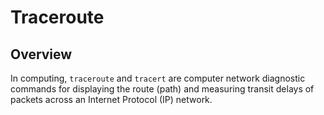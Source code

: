 # Traceroute
## Overview
In computing, `traceroute` and `tracert` are computer network diagnostic commands for displaying the route (path) and measuring transit delays of packets across an Internet Protocol (IP) network.
